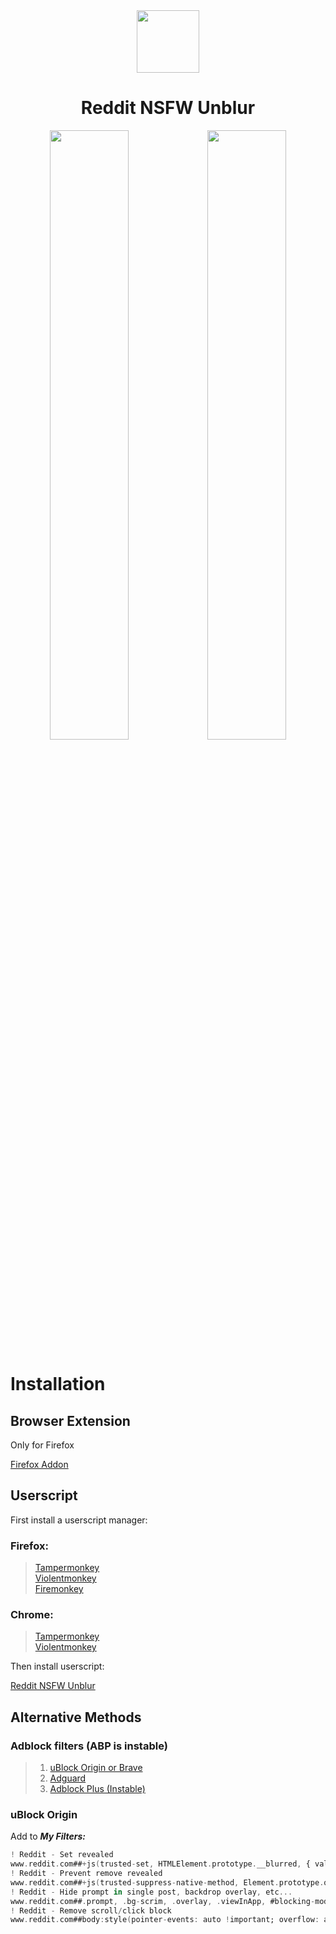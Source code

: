 <div align="center">
    <a align="center" width="100%">
        <img width="100px" src="https://raw.githubusercontent.com/zenstorage/Reddit-NSFW-Unblur/main/assets/icon.png">
    </a>
    <h1 align="center">Reddit NSFW Unblur</h1>
    <img width="50%" src="https://raw.githubusercontent.com/zenstorage/Reddit-NSFW-Unblur/main/assets/before-addon.png"><img width="50%" src="https://raw.githubusercontent.com/zenstorage/Reddit-NSFW-Unblur/main/assets/after-addon.png">
</div>

# Installation

## Browser Extension

Only for Firefox

[Firefox Addon](https://addons.mozilla.org/pt-BR/firefox/addon/reddit-nsfw-spoiler-unblur/)

## Userscript

First install a userscript manager:

### Firefox:

> [Tampermonkey](https://addons.mozilla.org/pt-BR/firefox/addon/tampermonkey/)  
> [Violentmonkey](https://addons.mozilla.org/pt-BR/firefox/addon/violentmonkey/)  
> [Firemonkey](https://addons.mozilla.org/pt-BR/firefox/addon/firemonkey/)

### Chrome:

> [Tampermonkey](https://chromewebstore.google.com/detail/tampermonkey/dhdgffkkebhmkfjojejmpbldmpobfkfo)  
> [Violentmonkey](https://chromewebstore.google.com/detail/violentmonkey/jinjaccalgkegednnccohejagnlnfdag)

Then install userscript:

[Reddit NSFW Unblur](https://greasyfork.org/scripts/485608)

Alternative Methods
-------------------

### Adblock filters (ABP is instable)

> 1. [uBlock Origin or Brave](https://subscribe.adblockplus.org/?location=https%3A%2F%2Fraw.githubusercontent.com%2Fzenstorage%2FReddit-NSFW-Unblur%2Fmain%2Ffilters%2Fublock.txt&title=Reddit-Unblur)
> 2. [Adguard](https://subscribe.adblockplus.org/?location=https%3A%2F%2Fraw.githubusercontent.com%2Fzenstorage%2FReddit-NSFW-Unblur%2Fmain%2Ffilters%2Fadguard.txt&title=Reddit-Unblur)  
> 3. [Adblock Plus (Instable)](https://subscribe.adblockplus.org/?location=https%3A%2F%2Fraw.githubusercontent.com%2Fzenstorage%2FReddit-NSFW-Unblur%2Fmain%2Ffilters%2Fabp.txt&title=Reddit-Unblur)

<!---
> 1. [uBlock Origin or Brave](https://raw.githubusercontent.com/zenstorage/Reddit-NSFW-Unblur/main/filters/ublock.txt)  
> 2. [Adguard](https://raw.githubusercontent.com/zenstorage/Reddit-NSFW-Unblur/main/filters/adguard.txt)  
> 3. [Adblock Plus (Instable)](https://raw.githubusercontent.com/zenstorage/Reddit-NSFW-Unblur/main/filters/abp.txt)
-->

### uBlock Origin

Add to ***My Filters:*** 
```adb
! Reddit - Set revealed
www.reddit.com##+js(trusted-set, HTMLElement.prototype.__blurred, { value: "false" })
! Reddit - Prevent remove revealed
www.reddit.com##+js(trusted-suppress-native-method, Element.prototype.querySelector, '"div[slot="revealed"]"', prevent)
! Reddit - Hide prompt in single post, backdrop overlay, etc...
www.reddit.com##.prompt, .bg-scrim, .overlay, .viewInApp, #blocking-modal, #nsfw-qr-dialog, body > [style*="blur(4px)"]
! Reddit - Remove scroll/click block
www.reddit.com##body:style(pointer-events: auto !important; overflow: auto !important;)
```
